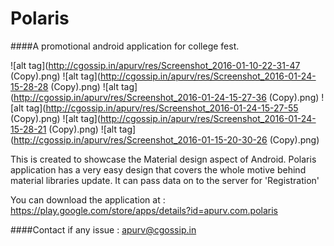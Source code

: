# Polaris
####A promotional android application for college fest.

![alt tag](http://cgossip.in/apurv/res/Screenshot_2016-01-10-22-31-47 (Copy).png)
![alt tag](http://cgossip.in/apurv/res/Screenshot_2016-01-24-15-28-28 (Copy).png)
![alt tag](http://cgossip.in/apurv/res/Screenshot_2016-01-24-15-27-36 (Copy).png)
![alt tag](http://cgossip.in/apurv/res/Screenshot_2016-01-24-15-27-55 (Copy).png)
![alt tag](http://cgossip.in/apurv/res/Screenshot_2016-01-24-15-28-21 (Copy).png)
![alt tag](http://cgossip.in/apurv/res/Screenshot_2016-01-15-20-30-26 (Copy).png)


This is created to showcase the Material design aspect of Android. 
Polaris application has a very easy design that covers the whole motive behind material libraries update.
It can pass data on to the server for 'Registration'

You can download the application at : https://play.google.com/store/apps/details?id=apurv.com.polaris

####Contact if any issue : apurv@cgossip.in
